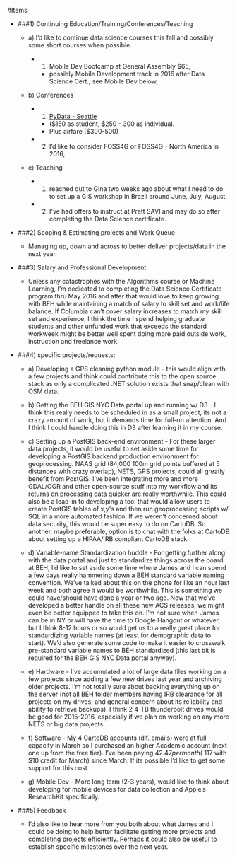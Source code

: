 #Items

* ###1) Continuing Education/Training/Conferences/Teaching 
	* a) I’d like to continue data science courses this fall and possibly some short courses when possible.
		* 1) Mobile Dev Bootcamp at General Assembly $65, 
			* possibly Mobile Development track in 2016 after Data Science Cert., see Mobile Dev below, 
		
	* b) Conferences
		* 1) [PyData - Seattle](http://seattle.pydata.org/)
			* ($150 as student, $250 - 300 as individual. 
			* Plus airfare ($300-500)
		* 2) I’d like to consider FOSS4G or FOSS4G - North America in 2016, 		

	* c) Teaching	
		* 1) reached out to Gina two weeks ago about what I need to do to set up a GIS workshop in Brazil around June, July, August.
		* 2) I've had offers to instruct at Pratt SAVI and may do so after completing the Data Science certificate.  

* ###2) Scoping & Estimating projects and Work Queue 
	* Managing up, down and across to better deliver projects/data in the next year.

* ###3) Salary and Professional Development 
	* Unless any catastrophes with the Algorithms course or Machine Learning, I’m dedicated to completing the Data Science Certificate program thru May 2016 and after that would love to keep growing with BEH while maintaining a match of salary to skill set and work/life balance. If Columbia can’t cover salary increases to match my skill set and experience, I think the time I spend helping graduate students and other unfunded work that exceeds the standard workweek might be better well spent doing more paid outside work, instruction and freelance work. 

* ###4) specific projects/requests;
	* a) Developing a GPS cleaning python module - this would align with a few projects and think could contribute this to the open source stack as only a complicated .NET solution exists that snap/clean with OSM data. 

	* b) Getting the BEH GIS NYC Data portal up and running w/ D3 - I think this really needs to be scheduled in as a small project, its not a crazy amount of work, but it demands time for full-on attention. And I think I could handle doing this in D3 after learning it in my course.

	* c) Setting up a PostGIS back-end environment - For these larger data projects, it would be useful to set aside some time for developing a PostGIS backend production environment for geoprocessing. NAAS grid (84,000 100m grid points buffered at 5 distances with crazy overlap), NETS, GPS projects, could all greatly benefit from PostGIS. I’ve been integrating more and more GDAL/OGR and other open-source stuff into my workflow and its returns on processing data quicker are really worthwhile. This could also be a lead-in to developing a tool that would allow users to create PostGIS tables of x,y's and then run geoprocessing scripts w/ SQL in a more automated fashion. If we weren’t concerned about data security, this would be super easy to do on CartoDB. So another, maybe preferable, option is to chat with the folks at CartoDB about setting up a HIPAA/IRB compliant CartoDB stack. 

	* d) Variable-name Standardization huddle - For getting further along with the data portal and just to standardize things across the board at BEH, I’d like to set aside some time where James and I can spend a few days really hammering down a BEH standard variable naming convention. We’ve talked about this on the phone for like an hour last week and both agree it would be worthwhile. This is something we could have/should have done a year or two ago. Now that we’ve developed a better handle on all these new ACS releases, we might even be better equipped to take this on. I’m not sure when James can be in NY or will have the time to Google Hangout or whatever, but I think 8-12 hours or so would get us to a really great place for standardizing variable names (at least for demographic data to start). We’d also generate some code to make it easier to crosswalk pre-standard variable names to BEH standardized (this last bit is required for the BEH GIS NYC Data portal anyway). 

	* e) Hardware - I’ve accumulated a lot of large data files working on a few projects since adding a few new drives last year and archiving older projects. I’m not totally sure about backing everything up on the server (not all BEH folder members having IRB clearance for all projects on my drives, and general concern about its reliability and ability to retrieve backups). I think 2 4-TB thunderbolt drives would be good for 2015-2016, especially if we plan on working on any more NETS or big data projects. 

	* f) Software - My 4 CartoDB accounts (dif. emails) were at full capacity in March so I purchased an higher Academic account (next one up from the free tier). I’ve been paying $42.47 per month (~$117 with $10 credit for March) since March. If its possible I’d like to get some support for this cost. 

	* g) Mobile Dev - More long term (2-3 years), would like to think about developing for mobile devices for data collection and Apple’s ResearchKit specifically. 

* ###5) Feedback
	* I’d also like to hear more from you both about what James and I could be doing to help better facilitate getting more projects and completing projects efficiently. Perhaps it could also be useful to establish specific milestones over the next year.


